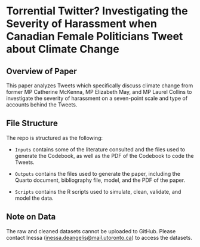 # Torrential Twitter? Investigating the Severity of Harassment when Canadian Female Politicians Tweet about Climate Change

## Overview of Paper
This paper analyzes Tweets which specifically discuss climate change from former MP Catherine McKenna, MP Elizabeth May, and MP Laurel Collins to investigate the severity of harassment on a seven-point scale and type of accounts behind the Tweets. 

## File Structure

The repo is structured as the following:

-   `Inputs` contains some of the literature consulted and the files used to generate the Codebook, as well as the PDF of the Codebook to code the Tweets.
    
-   `Outputs` contains the files used to generate the paper, including the Quarto document, bibliography file, model, and the PDF of the paper.

-   `Scripts` contains the R scripts used to simulate, clean, validate, and model the data.

## Note on Data
The raw and cleaned datasets cannot be uploaded to GitHub. Please contact Inessa (inessa.deangelis@mail.utoronto.ca) to access the datasets. 
